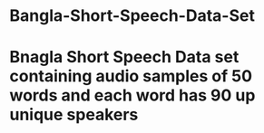 # Bangla-Short-Speech-Data-Set
<h1> Bnagla Short Speech Data set containing audio samples of 50 words and each word has 90 up unique speakers</h1>
